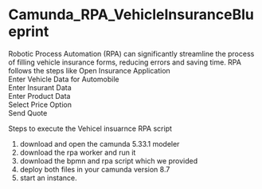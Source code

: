 # Camunda_RPA_VehicleInsuranceBlueprint
Robotic Process Automation (RPA) can significantly streamline the process of filling vehicle insurance forms, reducing errors and saving time. RPA follows the steps like 
Open Insurance Application     
Enter Vehicle Data for Automobile     
Enter Insurant Data     
Enter Product Data     
Select Price Option     
Send Quote

Steps to execute the Vehicel insuarnce RPA script
1. download and open the camunda 5.33.1 modeler
2. download the rpa worker and run it
3. download the bpmn and rpa script which we provided
4. deploy both files in your camunda version 8.7
5. start an instance.


